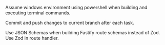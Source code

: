 Assume windows environment using powershell when building and executing terminal commands. 

Commit and push changes to current branch after each task. 

Use JSON Schemas when building Fastify route schemas instead of Zod. Use Zod in route handler. 